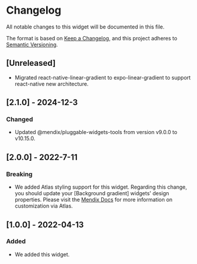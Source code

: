 # Changelog

All notable changes to this widget will be documented in this file.

The format is based on [Keep a Changelog](https://keepachangelog.com/en/1.0.0/), and this project adheres to [Semantic Versioning](https://semver.org/spec/v2.0.0.html).

## [Unreleased]

-   Migrated react-native-linear-gradient to expo-linear-gradient to support react-native new architecture.

## [2.1.0] - 2024-12-3

### Changed

-   Updated @mendix/pluggable-widgets-tools from version v9.0.0 to v10.15.0.

## [2.0.0] - 2022-7-11

### Breaking

-   We added Atlas styling support for this widget. Regarding this change, you should update your [Background gradient] widgets' design properties. Please visit the [Mendix Docs](https://docs.mendix.com/refguide/mobile/designing-mobile-user-interfaces/widget-styling-guide/#1131-background-gradient) for more information on customization via Atlas.

## [1.0.0] - 2022-04-13

### Added

-   We added this widget.
